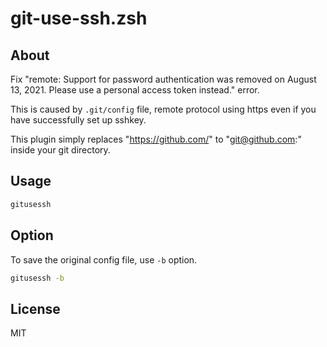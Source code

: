 # git-use-ssh.zsh

## About

Fix "remote: Support for password authentication was removed on August 13, 2021. Please use a personal access token instead." error.

This is caused by `.git/config` file, remote protocol using https even if you have successfully set up sshkey.

This plugin simply replaces "https://github.com/" to "git@github.com:" inside your git directory.

## Usage

```bash
gitusessh
```

## Option

To save the original config file, use `-b` option.

```bash
gitusessh -b
```

## License

MIT